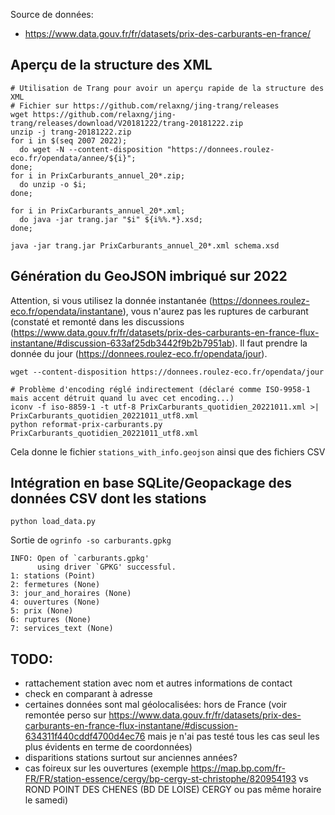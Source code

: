 Source de données:

- https://www.data.gouv.fr/fr/datasets/prix-des-carburants-en-france/

## Aperçu de la structure des XML

```
# Utilisation de Trang pour avoir un aperçu rapide de la structure des XML
# Fichier sur https://github.com/relaxng/jing-trang/releases
wget https://github.com/relaxng/jing-trang/releases/download/V20181222/trang-20181222.zip
unzip -j trang-20181222.zip
for i in $(seq 2007 2022);
  do wget -N --content-disposition "https://donnees.roulez-eco.fr/opendata/annee/${i}";
done;
for i in PrixCarburants_annuel_20*.zip;
  do unzip -o $i;
done;

for i in PrixCarburants_annuel_20*.xml;
  do java -jar trang.jar "$i" ${i%%.*}.xsd;
done;

java -jar trang.jar PrixCarburants_annuel_20*.xml schema.xsd
```

## Génération du GeoJSON imbriqué sur 2022

Attention, si vous utilisez la donnée instantanée (https://donnees.roulez-eco.fr/opendata/instantane), vous n'aurez pas les ruptures de carburant (constaté et remonté dans les discussions (https://www.data.gouv.fr/fr/datasets/prix-des-carburants-en-france-flux-instantane/#discussion-633af25db3442f9b2b7951ab). Il faut prendre la donnée du jour (https://donnees.roulez-eco.fr/opendata/jour).

```
wget --content-disposition https://donnees.roulez-eco.fr/opendata/jour

# Problème d'encoding réglé indirectement (déclaré comme ISO-9958-1 mais accent détruit quand lu avec cet encoding...)
iconv -f iso-8859-1 -t utf-8 PrixCarburants_quotidien_20221011.xml >| PrixCarburants_quotidien_20221011_utf8.xml
python reformat-prix-carburants.py PrixCarburants_quotidien_20221011_utf8.xml
```

Cela donne le fichier `stations_with_info.geojson` ainsi que des fichiers CSV

## Intégration en base SQLite/Geopackage des données CSV dont les stations

```
python load_data.py
```

Sortie de `ogrinfo -so carburants.gpkg`

```
INFO: Open of `carburants.gpkg'
      using driver `GPKG' successful.
1: stations (Point)
2: fermetures (None)
3: jour_and_horaires (None)
4: ouvertures (None)
5: prix (None)
6: ruptures (None)
7: services_text (None)
```

## TODO:

- rattachement station avec nom et autres informations de contact
- check en comparant à adresse
- certaines données sont mal géolocalisées: hors de France (voir remontée perso sur https://www.data.gouv.fr/fr/datasets/prix-des-carburants-en-france-flux-instantane/#discussion-634311f440cddf4700d4ec76 mais je n'ai pas testé tous les cas seul les plus évidents en terme de coordonnées)
- disparitions stations surtout sur anciennes années?
- cas foireux sur les ouvertures (exemple https://map.bp.com/fr-FR/FR/station-essence/cergy/bp-cergy-st-christophe/820954193 vs ROND POINT DES CHENES (BD DE LOISE) CERGY ou pas même horaire le samedi)
